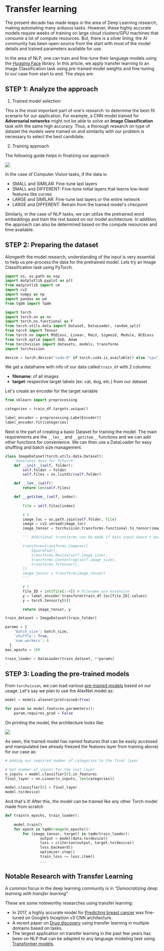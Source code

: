 Transfer learning
=================

The present decade has made leaps in the area of Deep Learning research, making automating many arduous tasks. However, these highly accurate models require weeks of training on large cloud clusters/GPU machines that consume a lot of compute resources. But, there is a silver lining; the AI community has been open-source from the start with most of the model details and trained parameters available for use.

In the area of NLP, one can train and fine-tune their language models using the [Hugging Face](https://huggingface.co/) library. In this article, we apply transfer learning to an Image Classification task using pre-trained model weights and fine-tuning to our case from start to end. The steps are:

## STEP 1: Analyze the approach

1. Trained model selection

This is the most important part of one's research: to determine the best-fit scenario for our application. For example, a CNN model trained for **Adversarial networks** might not be able to solve an **Image Classification** task with the same high accuracy. Thus, a thorough research on type of dataset the models were trained on and similarity with our problem is necessary to select the best candidate.

2. Training approach

The following guide helps in finalizing our approach

![](assets/transfer-learning-guide.png)

In the case of Computer Vision tasks, if the data is:
- SMALL and SIMILAR: Fine-tune last layers
- SMALL and DIFFERENT: Fine-tune initial layers that learns low-level features like curves
- LARGE and SIMILAR: Fine-tune last layers or the entire network
- LARGE and DIFFERENT: Retrain from the trained model's checpoint

Similarly, in the case of NLP tasks, we can utilize the pretrained word embeddings and train the rest based on our model architecture. 
In addition, the approach can also be determined based on the compute resources and time available.

## STEP 2: Preparing the dataset

Alongwith the model research, understanding of the input is very essential to help us pre-process the data for the pretrained model. Lets try an Image Classification task using PyTorch.

```python
import os, os.path as osp
import matplotlib.pyplot as plt
from matplotlib import cm
import cv2 
import numpy as np
import pandas as pd
from tqdm import tqdm

import torch
import torch.nn as nn
import torch.nn.functional as F
from torch.utils.data import Dataset, DataLoader, random_split
from torch import Tensor
from torch.nn import MSELoss, Linear, ReLU, Sigmoid, Module, BCELoss
from torch.optim import SGD, Adam
from torchvision import datasets, models, transforms
import torchvision

device = torch.device("cuda:0" if torch.cuda.is_available() else "cpu")
```

We get a dataframe with info of our data called `train_df` with 2 columns:
- **filename**: of all images
- **target**: respective target labels (ex: cat, dog, etc.) from our dataset

Let's create an encoder for the target variable

```python
from sklearn import preprocessing

categories = train_df.targets.unique()

label_encoder = preprocessing.LabelEncoder()
label_encoder.fit(categories)
```

Next is the part of creating a basic Dataset for training the model. The main requirements are the `__len__` and `__getitem__` functions and we can add other functions for convenience. We can then use a DataLoader for easy shuffling and batch size management.

```python
class ImageDataset(torch.utils.data.Dataset):
    'Generates data for PyTorch'
    def __init__(self, folder):
        self.folder = folder
        self.files = os.listdir(self.folder)

    def __len__(self):
        return len(self.files)

    def __getitem__(self, index):
       
        file = self.files[index]

        # X
        image_loc = os.path.join(self.folder, file)
        image = cv2.imread(image_loc)
        image_tensor = torchvision.transforms.functional.to_tensor(image)

        ''' Additional transforms can be made if data input doesn't match model input layer like:

        transform=transforms.Compose([
            SquarePad(),
            transforms.Resize(self.image_size),
            transforms.CenterCrop(self.image_size),
            transforms.ToTensor(),
        ])
        image_tensor = transform(image_tensor)
        '''

        # Y
        file_ID = int(file[:-4]) # Filename w/o extension
        y = label_encoder.transform(train_df.loc[file_ID].values)
        y = torch.tensor(y[0])  

        return image_tensor, y

train_dataset = ImageDataset(train_folder)

params = {
    'batch_size': batch_size,
    'shuffle': True,
    'num_workers': 6
  }
max_epochs = 100

train_loader = DataLoader(train_dataset, **params)
```

## STEP 3: Loading the pre-trained models

From `torchvision`, we can load various [pre-trained models](https://pytorch.org/docs/stable/torchvision/models.html) based on our usage. Let's say we plan to use the AlexNet model as: 

```python
model = models.alexnet(pretrained=True)

for param in model.features.parameters():
    param.requires_grad = False
```

On printing the model, the architecture looks like:

![](assets/Alexnet-architecture.PNG)

As seen, the trained model has named features that can be easily accessed and manipulated (we already freezed the features layer from training above) for our case as:

```python
# Adding our required number of categories to the final layer

# Get number of inputs for the last layer
n_inputs = model.classifier[6].in_features
final_layer = nn.Linear(n_inputs, len(categories))

model.classifier[6] = final_layer
model.to(device)
```

And that's it! After this, the model can be trained like any other Torch model made from scratch

```python
def train(n_epochs, train_loader):
    
    model.train()
    for epoch in tqdm(range(n_epochs)):
        for (image_tensor, target) in tqdm(train_loader):
                output = model(data.to(device))
                loss = criterion(output, target.to(device))
                loss.backward()
                optimizer.step()
                train_loss += loss.item()
                ...
```

## Notable Research with Transfer Learning

A common focus in the deep learning community is in *"Democratizing deep learning with transfer learning"*

These are some noteworthy researches using transfer learning:
- In 2017, a highly accurate model for [Predicting breast cancer](https://www.nature.com/articles/nature21056.epdf) was fine-tuned on Google’s Inception v3 CNN architecture. 
- A recent paper on [Drug discovery](https://pubs.acs.org/doi/abs/10.1021/acs.jmedchem.9b02147) using transfer learning in multiple domains based on tasks.
- The largest application on transfer learning in the past few years has been on NLP that can be adapted to any language modeling task using [Transformer models](https://www.aclweb.org/anthology/N19-5004.pdf).
